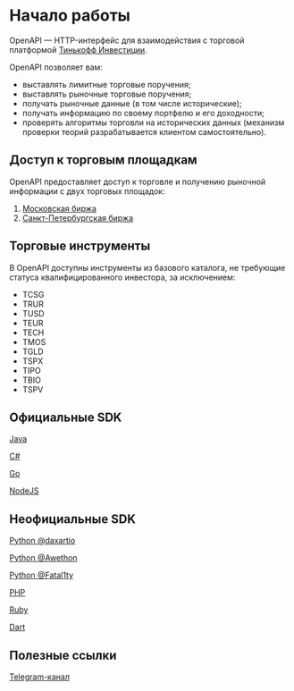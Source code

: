 # Начало работы

OpenAPI — HTTP-интерфейс для взаимодействия с торговой платформой [Тинькофф Инвестиции](https://www.tinkoff.ru/invest/).

OpenAPI позволяет вам:
* выставлять лимитные торговые поручения;
* выставлять рыночные торговые поручения;
* получать рыночные данные (в том числе исторические);
* получать информацию по своему портфелю и его доходности;
* проверять алгоритмы торговли на исторических данных (механизм проверки теорий разрабатывается клиентом самостоятельно).

## Доступ к торговым площадкам

OpenAPI предоставляет доступ к торговле и получению рыночной информации с двух торговых площадок: 
1. [Московская биржа](https://www.moex.com/)
2. [Санкт-Петербургская биржа](https://spbexchange.ru/)

## Торговые инструменты

В OpenAPI доступны инструменты из базового каталога, не требующие статуса квалифицированного инвестора, за исключением:

* TCSG
* TRUR
* TUSD
* TEUR
* TECH
* TMOS
* TGLD
* TSPX 
* TIPO
* TBIO
* TSPV

## Официальные SDK

[Java](https://github.com/TinkoffCreditSystems/invest-openapi-java-sdk)

[C#](https://github.com/TinkoffCreditSystems/invest-openapi-csharp-sdk)

[Go](https://github.com/TinkoffCreditSystems/invest-openapi-go-sdk)

[NodeJS](https://github.com/TinkoffCreditSystems/invest-openapi-js-sdk)

## Неофициальные SDK

[Python @daxartio](https://github.com/daxartio/tinvest)

[Python @Awethon](https://github.com/Awethon/open-api-python-client)

[Python @Fatal1ty](https://github.com/Fatal1ty/tinkoff-api)

[PHP](https://github.com/jamesRUS52/tinkoff-invest)

[Ruby](https://github.com/foxweb/tinkyclient)

[Dart](https://github.com/greymag/tinkoff-invest-openapi-dart-sdk)

## Полезные ссылки

[Telegram-канал](https://t.me/tinkoffinvestopenapi)

